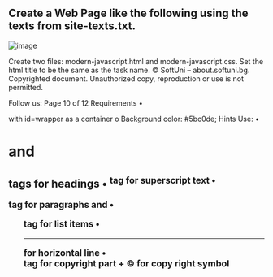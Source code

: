 
## Create a Web Page like the following using the texts from site-texts.txt.

![image](https://github.com/nsinorov/SoftUniMainPath/assets/45227327/f3d9f78a-82a4-4666-ae52-5c398eb69a13)

Create two files: modern-javascript.html and modern-javascript.css. Set the html title to be the same 
as the task name.
© SoftUni – about.softuni.bg. Copyrighted document. Unauthorized copy, reproduction or use is not permitted.
 
Follow us: Page 10 of 12
Requirements
• <main> with id=wrapper as a container
o Background color: #5bc0de;
Hints
Use:
• <h1> and <h2> tags for headings
• <sup> tag for superscript text
• <p> tag for paragraphs and <span>
• <ul> tag for list items
• <hr /> for horizontal line
• <footer> tag for copyright part + &copy; for copy right symbol
